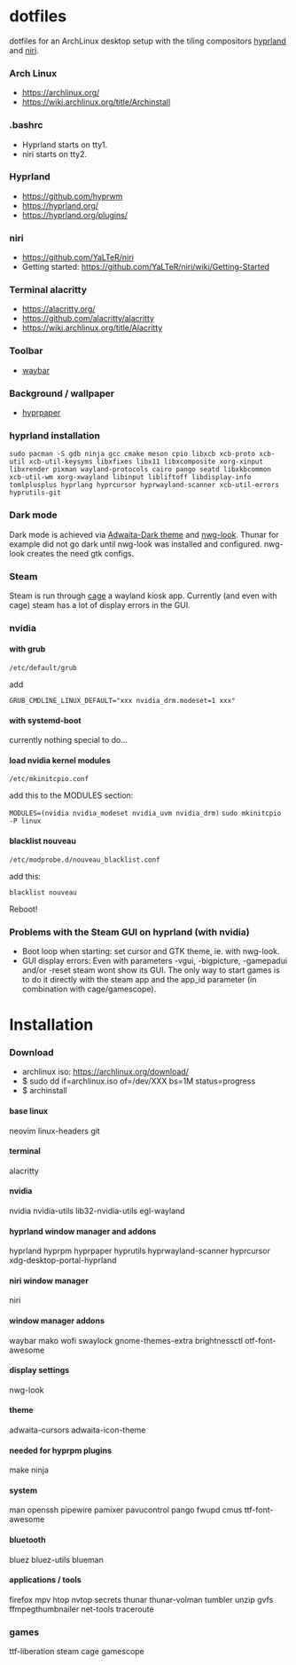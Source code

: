 # dotfiles

dotfiles for an ArchLinux desktop setup with the tiling compositors [hyprland](https://github.com/hyprwm) and [niri](https://github.com/YaLTeR/niri).

### Arch Linux
* https://archlinux.org/
* https://wiki.archlinux.org/title/Archinstall

### .bashrc
- Hyprland starts on tty1.
- niri starts on tty2.

### Hyprland
* https://github.com/hyprwm
* https://hyprland.org/
* https://hyprland.org/plugins/

### niri
* https://github.com/YaLTeR/niri
* Getting started: https://github.com/YaLTeR/niri/wiki/Getting-Started

### Terminal alacritty
* https://alacritty.org/
* https://github.com/alacritty/alacritty
* https://wiki.archlinux.org/title/Alacritty

### Toolbar
* [waybar](https://github.com/Alexays/Waybar)

### Background / wallpaper
* [hyprpaper](https://github.com/hyprwm/hyprpaper)

### hyprland installation
```sudo pacman -S gdb ninja gcc cmake meson cpio libxcb xcb-proto xcb-util xcb-util-keysyms libxfixes libx11 libxcomposite xorg-xinput libxrender pixman wayland-protocols cairo pango seatd libxkbcommon xcb-util-wm xorg-xwayland libinput libliftoff libdisplay-info tomlplusplus hyprlang hyprcursor hyprwayland-scanner xcb-util-errors hyprutils-git```

### Dark mode
Dark mode is achieved via [Adwaita-Dark theme](https://aur.archlinux.org/packages/adwaita-dark) and [nwg-look](https://github.com/nwg-piotr/nwg-look).
Thunar for example did not go dark until nwg-look was installed and configured. nwg-look creates the need gtk configs.

### Steam
Steam is run through [cage](https://www.hjdskes.nl/projects/cage/) a wayland kiosk app. Currently (and even with cage) steam has a lot of display errors in the GUI.

### nvidia

#### with grub

```/etc/default/grub```

add

```GRUB_CMDLINE_LINUX_DEFAULT="xxx nvidia_drm.modeset=1 xxx"```

#### with systemd-boot
currently nothing special to do...

#### load nvidia kernel modules

```/etc/mkinitcpio.conf```

add this to the MODULES section:

```MODULES=(nvidia nvidia_modeset nvidia_uvm nvidia_drm)```
```sudo mkinitcpio -P linux```

#### blacklist nouveau

```/etc/modprobe.d/nouveau_blacklist.conf```

add this:

```blacklist nouveau```

Reboot!

### Problems with the Steam GUI on hyprland (with nvidia)

* Boot loop when starting: set cursor and GTK theme, ie. with nwg-look.
* GUI display errors: Even with parameters -vgui, -bigpicture, -gamepadui and/or -reset steam wont show its GUI. The only way to start games is to do it directly with the steam app and the app_id parameter (in combination with cage/gamescope). 

# Installation 

### Download
* archlinux iso: https://archlinux.org/download/
* $ sudo dd if=archlinux.iso of=/dev/XXX bs=1M status=progress
* $ archinstall

#### base linux
neovim
linux-headers
git

#### terminal
alacritty

#### nvidia
nvidia
nvidia-utils
lib32-nvidia-utils
egl-wayland

#### hyprland window manager and addons
hyprland
hyprpm
hyprpaper
hyprutils
hyprwayland-scanner
hyprcursor
xdg-desktop-portal-hyprland

#### niri window manager
niri

#### window manager addons
waybar
mako
wofi
swaylock
gnome-themes-extra
brightnessctl
otf-font-awesome

#### display settings
nwg-look

#### theme
adwaita-cursors
adwaita-icon-theme

#### needed for hyprpm plugins
make 
ninja

#### system
man
openssh
pipewire
pamixer
pavucontrol
pango
fwupd
cmus
ttf-font-awesome

#### bluetooth
bluez
bluez-utils
blueman

#### applications / tools
firefox
mpv
htop
nvtop
secrets
thunar
thunar-volman
tumbler
unzip
gvfs
ffmpegthumbnailer
net-tools
traceroute

### games
ttf-liberation
steam
cage
gamescope
